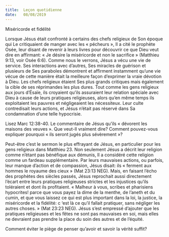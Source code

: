 ```yaml
---
title:  Leçon quotidienne
date:   08/08/2019
---
```


Miséricorde et fidélité

Lorsque Jésus était confronté à certains des chefs religieux de Son époque qui Le critiquaient de manger avec les « pécheurs », Il a cité le prophète Osée, leur disant de revenir à leurs livres pour découvrir ce que Dieu veut dire en affirmant: « Je désire la miséricorde et non le sacrifice » (Matthieu 9:13, voir Osée 6:6). Comme nous le verrons, Jésus a vécu une vie de service. Ses interactions avec d’autres, Ses miracles de guérison et plusieurs de Ses paraboles démontrent et affirment instamment qu’une vie vécue de cette manière était la meilleure façon d’exprimer la vraie dévotion à Dieu. Les chefs religieux étaient Ses plus grands critiques mais également la cible de ses réprimandes les plus dures. Tout comme les gens religieux aux jours d’Ésaïe, ils croyaient qu’ils assuraient leur relation spéciale avec Dieu à cause de leurs pratiques religieuses, alors qu’en même temps ils exploitaient les pauvres et négligeaient les nécessiteux. Leur culte contredisait leurs actions, et Jésus n’était pas réservé dans Sa condamnation d’une telle hypocrisie.

Lisez Marc 12:38-40. Le commentaire de Jésus qu’ils « dévorent les maisons des veuves ». Que veut-Il vraiment dire? Comment pouvez-vous expliquer pourquoi « ils seront jugés plus sévèrement »?

Peut-être c’est le sermon le plus effrayant de Jésus, en particulier pour les gens religieux dans Matthieu 23. Non seulement Jésus a décrit leur religion comme n’étant pas bénéfique aux démunis, Il a considéré cette religion comme un fardeau supplémentaire. Par leurs mauvaises actions, ou parfois, leur manque d’action et de compassion, Jésus disait: ils « ferment aux hommes le royaume des cieux » (Mat 23:13 NEG). Mais, en faisant l’écho des prophètes des siècles passés, Jésus reprochait aussi directement l’écart entre leurs pratiques religieuses strictes et les injustices qu’ils toléraient et dont ils profitaient. « Malheur à vous, scribes et pharisiens hypocrites! parce que vous payez la dime de la menthe, de l’aneth et du cumin, et que vous laissez ce qui est plus important dans la loi, la justice, la miséricorde et la fidélité: c ‘est là ce qu’il fallait pratiquer, sans négliger les autres choses. » (Mat 23:23 NEG). Jésus s’est empressé d’ajouter que les pratiques religieuses et les fêtes ne sont pas mauvaises en soi, mais elles ne devraient pas prendre la place du soin des autres et de l’équité.

Comment éviter le piège de penser qu’avoir et savoir la vérité suffit? 